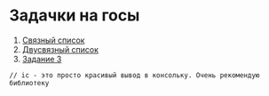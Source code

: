# Задачки на госы

1. [Связный список](struct/LinkedList.py)
2. [Двусвязный список](struct/DoublyLinkedList.py)
3. [Задание 3](Task3.py)

`// ic - это просто красивый вывод в консольку. Очень рекомендую библиотеку`
